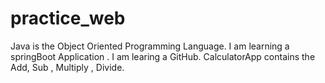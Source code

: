 # practice_web
Java is the Object Oriented Programming Language.
I am learning a springBoot Application .
I am learing a GitHub.
CalculatorApp contains the Add, Sub , Multiply , Divide.